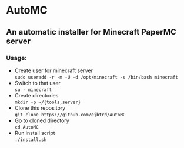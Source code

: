 # AutoMC
## An automatic installer for Minecraft PaperMC server

### Usage:
- Create user for minecraft server  
	`sudo useradd -r -m -U -d /opt/minecraft -s /bin/bash minecraft`  
- Switch to that user  
	`su - minecraft`  
- Create directories  
	`mkdir -p ~/{tools,server}`  
- Clone this repository  
	`git clone https://github.com/ejbtrd/AutoMC`  
- Go to cloned directory  
	`cd AutoMC`  
- Run install script  
	`./install.sh`  
